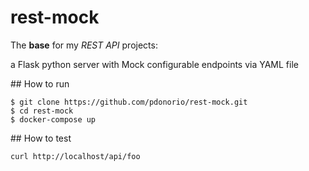 # rest-mock

The **base** for my *REST API* projects:

a Flask python server with Mock configurable endpoints via YAML file

## How to run

```
$ git clone https://github.com/pdonorio/rest-mock.git
$ cd rest-mock
$ docker-compose up
```

## How to test

```
curl http://localhost/api/foo
```
